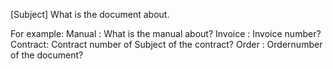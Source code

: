 [Subject]
  What is the document about.

  For example:
  Manual  : What is the manual about?
  Invoice : Invoice number?
  Contract: Contract number of Subject of the contract?
  Order   : Ordernumber of the document?
